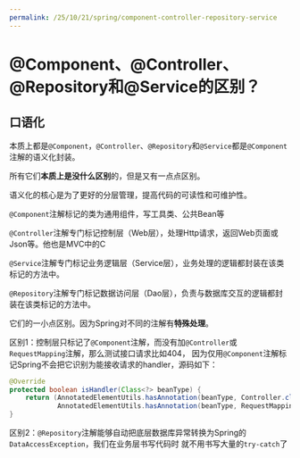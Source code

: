 ```yaml
---
permalink: /25/10/21/spring/component-controller-repository-service
---
```


# @Component、@Controller、@Repository和@Service的区别？

## 口语化

本质上都是`@Component`，`@Controller`、`@Repository`和`@Service`都是`@Component`注解的语义化封装。

所有它们**本质上是没什么区别**的，但是又有一点点区别。

语义化的核心是为了更好的分层管理，提高代码的可读性和可维护性。

`@Component`注解标记的类为通用组件，写工具类、公共Bean等

`@Controller`注解专门标记控制层（Web层），处理Http请求，返回Web页面或Json等。他也是MVC中的C

`@Service`注解专门标记业务逻辑层（Service层），业务处理的逻辑都封装在该类标记的方法中。

`@Repository`注解专门标记数据访问层（Dao层），负责与数据库交互的逻辑都封装在该类标记的方法中。


它们的一小点区别。因为Spring对不同的注解有**特殊处理**。

区别1：控制层只标记了`@Component`注解，而没有加`@Controller`或`RequestMapping`注解，那么测试接口请求比如404，
因为仅用`@Component`注解标记Spring不会把它识别为能接收请求的handler，源码如下：

```java
@Override
protected boolean isHandler(Class<?> beanType) {
	return (AnnotatedElementUtils.hasAnnotation(beanType, Controller.class) ||
			AnnotatedElementUtils.hasAnnotation(beanType, RequestMapping.class));
}
```

区别2：`@Repository`注解能够自动把底层数据库异常转换为Spring的`DataAccessException`，我们在业务层书写代码时
就不用书写大量的`try-catch`了